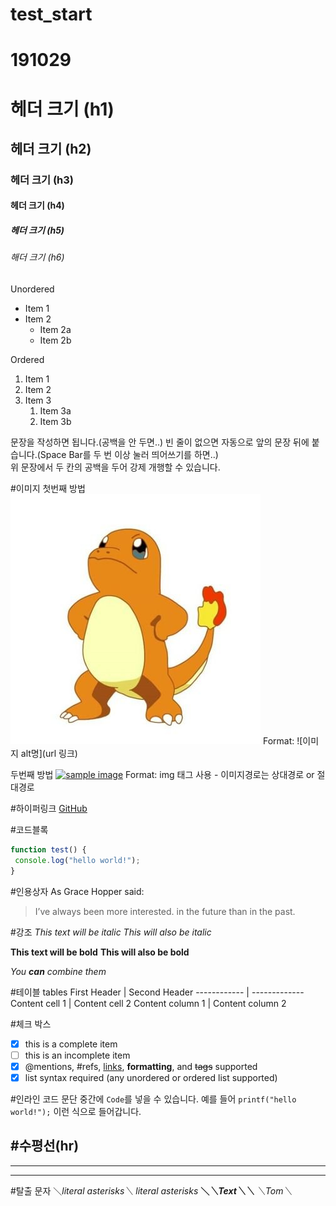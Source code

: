 # test_start

# 191029


# 헤더 크기 (h1) 
## 헤더 크기 (h2) 
### 헤더 크기 (h3) 
#### 헤더 크기 (h4) 
##### 헤더 크기 (h5) 
###### 해더 크기 (h6)

Unordered 
* Item 1 
* Item 2 
    * Item 2a 
    * Item 2b 

Ordered 
1. Item 1 
1. Item 2 
1. Item 3 
    1. Item 3a 
    1. Item 3b

문장을 작성하면 됩니다.(공백을 안 두면..) 
빈 줄이 없으면 자동으로 앞의 문장 뒤에 붙습니다.(Space Bar를 두 번 이상 눌러 띄어쓰기를 하면..)   
위 문장에서 두 칸의 공백을 두어 강제 개행할 수 있습니다.

#이미지 
첫번째 방법 
![Github logo](/images/사진2.jpg) 
Format: ![이미지 alt명](url 링크) 

두번째 방법 
<a href="#"><img src="https://github.com/Nietch/test_start/images/사진2.jpg" width="400px" alt="sample image"></a> 
Format: img 태그 사용 - 이미지경로는 상대경로 or 절대경로

#하이퍼링크
[GitHub](http://github.com "깃허브")


#코드블록
```javascript 
function test() { 
 console.log("hello world!"); 
} 
```

#인용상자
As Grace Hopper said: 

> I’ve always been more interested. 
> in the future than in the past.

#강조
*This text will be italic* 
_This will also be italic_ 

**This text will be bold** 
__This will also be bold__ 

*You **can** combine them*

#테이블 tables
First Header | Second Header 
------------ | ------------- 
Content cell 1 | Content cell 2 
Content column 1 | Content column 2

#체크 박스
- [x] this is a complete item 
- [ ] this is an incomplete item 
- [x] @mentions, #refs, [links](), **formatting**, and <del>tags</del> supported 
- [x] list syntax required (any unordered or ordered list supported)

#인라인 코드
문단 중간에 `Code`를 넣을 수 있습니다. 
예를 들어 `printf("hello world!");` 이런 식으로 들어갑니다.

#수평선(hr)
--- 
*** 
___


#탈출 문자
＼*literal asterisks＼* 
*literal asterisks* 
__＼*＼*Text＼*＼*__ 
_＼_Tom＼__

